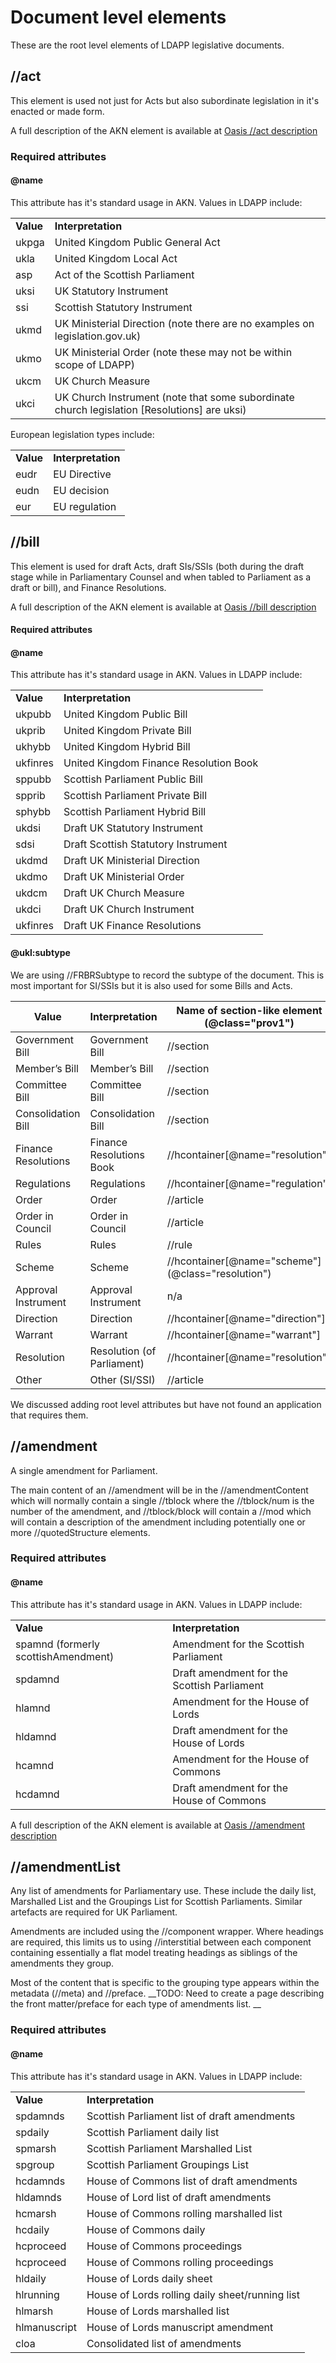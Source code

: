 # Document level elements

These are the root level elements of LDAPP legislative documents.

## //act

This element is used not just for Acts but also subordinate legislation
in it's enacted or made form.

A full description of the AKN element is available at [Oasis //act
description](http://docs.oasis-open.org/legaldocml/akn-core/v1.0/csd02/part2-specs/materials/akn-core-v1.0-csd02-part2-specs_xsd_Element_act.html#act)

### Required attributes

#### @name

This attribute has it's standard usage in AKN. Values in LDAPP include:

|           |                                                                                               |
| --------- | --------------------------------------------------------------------------------------------- |
| **Value** | **Interpretation**                                                                            |
| ukpga     | United Kingdom Public General Act                                                             |
| ukla      | United Kingdom Local Act                                                                      |
| asp       | Act of the Scottish Parliament                                                                |
| uksi      | UK Statutory Instrument                                                                       |
| ssi       | Scottish Statutory Instrument                                                                 |
| ukmd      | UK Ministerial Direction (note there are no examples on legislation.gov.uk)                   |
| ukmo      | UK Ministerial Order (note these may not be within scope of LDAPP)                            |
| ukcm      | UK Church Measure                                                                             |
| ukci      | UK Church Instrument (note that some subordinate church legislation \[Resolutions\] are uksi) |

European legislation types include:

|           |                    |
| --------- | ------------------ |
| **Value** | **Interpretation** |
| eudr      | EU Directive       |
| eudn      | EU decision        |
| eur       | EU regulation      |

## //bill

This element is used for draft Acts, draft SIs/SSIs (both during the
draft stage while in Parliamentary Counsel and when tabled to Parliament
as a draft or bill), and Finance Resolutions.

A full description of the AKN element is available at [Oasis //bill
description](http://docs.oasis-open.org/legaldocml/akn-core/v1.0/csd02/part2-specs/materials/akn-core-v1.0-csd02-part2-specs_xsd_Element_bill.html#act)

#### Required attributes

#### @name

This attribute has it's standard usage in AKN. Values in LDAPP include:

|           |                                        |
| --------- | -------------------------------------- |
| **Value** | **Interpretation**                     |
| ukpubb    | United Kingdom Public Bill             |
| ukprib    | United Kingdom Private Bill            |
| ukhybb    | United Kingdom Hybrid Bill             |
| ukfinres  | United Kingdom Finance Resolution Book |
| sppubb    | Scottish Parliament Public Bill        |
| spprib    | Scottish Parliament Private Bill       |
| sphybb    | Scottish Parliament Hybrid Bill        |
| ukdsi     | Draft UK Statutory Instrument          |
| sdsi      | Draft Scottish Statutory Instrument    |
| ukdmd     | Draft UK Ministerial Direction         |
| ukdmo     | Draft UK Ministerial Order             |
| ukdcm     | Draft UK Church Measure                |
| ukdci     | Draft UK Church Instrument             |
| ukfinres  | Draft UK Finance Resolutions           |

#### @ukl:subtype

We are using //FRBRSubtype to record the subtype of the document. This
is most important for SI/SSIs but it is also used for some Bills and
Acts.

| Value               | Interpretation             | Name of section-like element (@class="prov1")        |
| ------------------- | -------------------------- | ---------------------------------------------------- |
| Government Bill     | Government Bill            | //section                                            |
| Member’s Bill       | Member’s Bill              | //section                                            |
| Committee Bill      | Committee Bill             | //section                                            |
| Consolidation Bill  | Consolidation Bill         | //section                                            |
| Finance Resolutions | Finance Resolutions Book   | //hcontainer\[@name="resolution"\]                   |
| Regulations         | Regulations                | //hcontainer\[@name="regulation"\]                   |
| Order               | Order                      | //article                                            |
| Order in Council    | Order in Council           | //article                                            |
| Rules               | Rules                      | //rule                                               |
| Scheme              | Scheme                     | //hcontainer\[@name="scheme"\] (@class="resolution") |
| Approval Instrument | Approval Instrument        | n/a                                                  |
| Direction           | Direction                  | //hcontainer\[@name="direction"\]                    |
| Warrant             | Warrant                    | //hcontainer\[@name="warrant"\]                      |
| Resolution          | Resolution (of Parliament) | //hcontainer\[@name="resolution"\]                   |
| Other               | Other (SI/SSI)             | //article                                            |

We discussed adding root level attributes but have not found an
application that requires them.

## //amendment

A single amendment for Parliament.

The main content of an //amendment will be in the //amendmentContent
which will normally contain a single //tblock where the //tblock/num is
the number of the amendment, and //tblock/block will contain a //mod
which will contain a description of the amendment including potentially
one or more //quotedStructure elements.

### Required attributes

#### @name

This attribute has it's standard usage in AKN. Values in LDAPP include:

|                                     |                                             |
| ----------------------------------- | ------------------------------------------- |
| **Value**                           | **Interpretation**                          |
| spamnd (formerly scottishAmendment) | Amendment for the Scottish Parliament       |
| spdamnd                             | Draft amendment for the Scottish Parliament |
| hlamnd                              | Amendment for the House of Lords            |
| hldamnd                             | Draft amendment for the House of Lords      |
| hcamnd                              | Amendment for the House of Commons          |
| hcdamnd                             | Draft amendment for the House of Commons    |

A full description of the AKN element is available at [Oasis //amendment
description](http://docs.oasis-open.org/legaldocml/akn-core/v1.0/csd02/part2-specs/materials/akn-core-v1.0-csd02-part2-specs_xsd_Element_amendment.html#act)

## //amendmentList

Any list of amendments for Parliamentary use. These include the daily
list, Marshalled List and the Groupings List for Scottish Parliaments.
Similar artefacts are required for UK Parliament.

Amendments are included using the //component wrapper. Where headings
are required, this limits us to using //interstitial between each
component containing essentially a flat model treating headings as
siblings of the amendments they group.

Most of the content that is specific to the grouping type appears within
the metadata (//meta) and //preface. \_\_TODO: Need to create a page
describing the front matter/preface for each type of amendments list.
\_\_

### Required attributes

#### @name

This attribute has it's standard usage in AKN. Values in LDAPP include:

|              |                                                 |
| ------------ | ----------------------------------------------- |
| **Value**    | **Interpretation**                              |
| spdamnds     | Scottish Parliament list of draft amendments    |
| spdaily      | Scottish Parliament daily list                  |
| spmarsh      | Scottish Parliament Marshalled List             |
| spgroup      | Scottish Parliament Groupings List              |
| hcdamnds     | House of Commons list of draft amendments       |
| hldamnds     | House of Lord list of draft amendments          |
| hcmarsh      | House of Commons rolling marshalled list        |
| hcdaily      | House of Commons daily                          |
| hcproceed    | House of Commons proceedings                    |
| hcproceed    | House of Commons rolling proceedings            |
| hldaily      | House of Lords daily sheet                      |
| hlrunning    | House of Lords rolling daily sheet/running list |
| hlmarsh      | House of Lords marshalled list                  |
| hlmanuscript | House of Lords manuscript amendment             |
| cloa         | Consolidated list of amendments                 |
